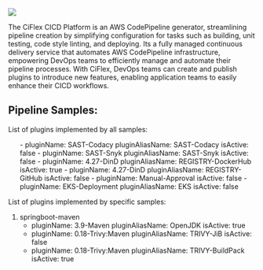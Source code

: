 <img src="http://mrwconsulting.s3-website-us-east-1.amazonaws.com/.images/ciflex-platform.png"/>

The CiFlex CICD Platform is an AWS CodePipeline generator, streamlining pipeline creation by simplifying configuration for tasks such as building, unit testing, code style linting, and deploying. Its a fully managed continuous delivery service that automates AWS CodePipeline infrastructure, empowering DevOps teams to efficiently manage and automate their pipeline processes. With CiFlex, DevOps teams can create and publish plugins to introduce new features, enabling application teams to easily enhance their CICD workflows.

## **Pipeline Samples:**

List of plugins implemented by all samples:
<ol>
    - pluginName: SAST-Codacy
      pluginAliasName: SAST-Codacy
      isActive: false
    - pluginName: SAST-Snyk
      pluginAliasName: SAST-Snyk
      isActive: false
    - pluginName: 4.27-DinD
      pluginAliasName: REGISTRY-DockerHub
      isActive: true
    - pluginName: 4.27-DinD
      pluginAliasName: REGISTRY-GitHub
      isActive: false
    - pluginName: Manual-Approval
      isActive: false
    - pluginName: EKS-Deployment
      pluginAliasName: EKS
      isActive: false
</ol>

List of plugins implemented by specific samples:
1. springboot-maven
    - pluginName: 3.9-Maven
      pluginAliasName: OpenJDK
      isActive: true
    - pluginName: 0.18-Trivy:Maven
      pluginAliasName: TRIVY-JiB
      isActive: false
    - pluginName: 0.18-Trivy:Maven
      pluginAliasName: TRIVY-BuildPack
      isActive: true

